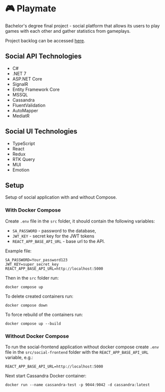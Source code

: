 # 🎮 Playmate

Bachelor's degree final project - social platform that allows its users to play games with each other and gather statistics from gameplays.

Project backlog can be accessed [here](https://github.com/users/codeblessing/projects/4).

## Social API Technologies

- C#
- .NET 7
- ASP.NET Core
- SignalR
- Entity Framework Core
- MSSQL
- Cassandra
- FluentValidation
- AutoMapper
- MediatR

## Social UI Technologies

- TypeScript
- React
- Redux
- RTK Query
- MUI
- Emotion

## Setup

Setup of social application with and without Compose.

### With Docker Compose

Create `.env` file in the `src` folder, it should contain the following variables:

- `SA_PASSWORD` - password to the database,
- `JWT_KEY` - secret key for the JWT tokens
- `REACT_APP_BASE_API_URL` - base url to the API.

Example file:

```
SA_PASSWORD=Your_password123
JWT_KEY=super_secret_key
REACT_APP_BASE_API_URL=http://localhost:5000
```

Then in the `src` folder run:

```
docker compose up
```

To delete created containers run:

```
docker compose down
```

To force rebuild of the containers run:

```
docker compose up --build
```

### Without Docker Compose

To run the social-frontend application without docker compose create `.env` file in the `src/social-frontend` folder with the `REACT_APP_BASE_API_URL` variable, e.g.:

```
REACT_APP_BASE_API_URL=http://localhost:5000
```

Next start Cassandra Docker container:

```
docker run --name cassandra-test -p 9044:9042 -d cassandra:latest
```
